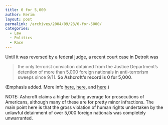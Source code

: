 ```yaml
---
title: 0 for 5,000
author: Kerim
layout: post
permalink: /archives/2004/09/23/0-for-5000/
categories:
  - Law
  - Politics
  - Race
---
```

Until it was reversed by a federal judge, a recent court case in Detroit was

> the only terrorist conviction obtained from the Justice Department&#8217;s detention of more than 5,000 foreign nationals in anti-terrorism sweeps since 9/11. **So Ashcroft&#8217;s record is 0 for 5,000**.

(Emphasis added. More info <a href="http://www.alternet.org/rights/19948/" onclick="_gaq.push(['_trackEvent', 'outbound-article', 'http://www.alternet.org/rights/19948/', 'here']);" >here</a>, <a href="http://talkleft.com/new_archives/007969.html" onclick="_gaq.push(['_trackEvent', 'outbound-article', 'http://talkleft.com/new_archives/007969.html', 'here']);" >here</a>, and <a href="http://www.washingtonmonthly.com/archives/individual/2004_09/004747.php" onclick="_gaq.push(['_trackEvent', 'outbound-article', 'http://www.washingtonmonthly.com/archives/individual/2004_09/004747.php', 'here']);" >here</a>.)

NOTE: Ashcroft claims a higher batting average for prosecutions of Americans, although many of these are for pretty minor infractions. The main point here is that the gross violation of human rights undertaken by the unlawful detainment of over 5,000 foreign nationals was completely unwarranted.

